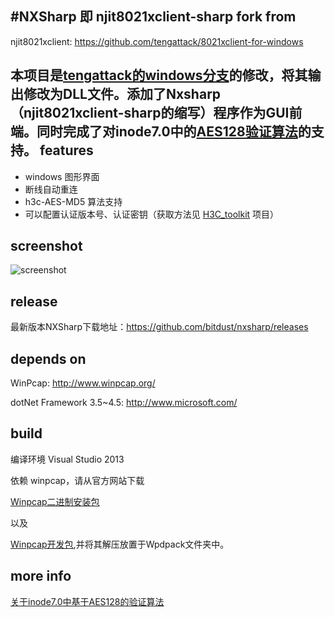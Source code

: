 #NXSharp
即 njit8021xclient-sharp
fork from
---
njit8021xclient: https://github.com/tengattack/8021xclient-for-windows

本项目是[tengattack的windows分支](https://github.com/tengattack/8021xclient-for-windows)的修改，将其输出修改为DLL文件。添加了Nxsharp（njit8021xclient-sharp的缩写）程序作为GUI前端。同时完成了对inode7.0中的[AES128验证算法](./documents/h3c_AES_MD5.md)的支持。
features
---
* windows 图形界面
* 断线自动重连
* h3c-AES-MD5 算法支持
* 可以配置认证版本号、认证密钥（获取方法见 [H3C_toolkit](https://github.com/tengattack/8021xclient-for-windows) 项目）

screenshot
---
![screenshot](https://cloud.githubusercontent.com/assets/6072743/11125371/8796e67c-89a4-11e5-8ffb-7861f1e2c246.png)

release
---
最新版本NXSharp下载地址：https://github.com/bitdust/nxsharp/releases

depends on
---
WinPcap: http://www.winpcap.org/

dotNet Framework 3.5~4.5: http://www.microsoft.com/

build
---
编译环境 Visual Studio 2013

依赖 winpcap，请从官方网站下载 

[Winpcap二进制安装包](http://www.winpcap.org/install/default.htm) 

以及

[Winpcap开发包](http://www.winpcap.org/devel.htm),并将其解压放置于Wpdpack文件夹中。

more info
---
[关于inode7.0中基于AES128的验证算法](./documents/h3c_AES_MD5.md)

